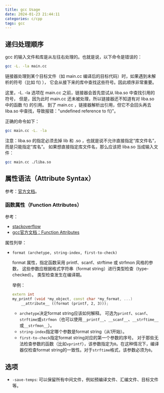 ```yaml
---
title: gcc Usage
date: 2024-01-23 21:44:11
categories: c/cpp
tags: gcc
---
```


## 递归处理顺序

gcc 的输入文件和库是从左往右处理的。也就是说，以下命令是错误的：

```bash
gcc -L. -la main.cc
```

链接器处理到某个目标文件（如 main.cc 编译后的目标代码）时，如果遇到未解析的符号（比如 f() ），
它会从接下来的库中查找这些符号。因此顺序非常重要。

这里，-L. -la 选项在 main.cc 之前，链接器会首先尝试从 liba.so 中查找引用的符号，
但是，因为此时 main.cc 还未被处理，所以链接器还不知道有对 liba.so 中的函数 f() 的引用。
到了 main.cc ，链接器解析出引用，但它不会回头再去 liba.so 中查找，导致报错："undefined reference to f()"。

正确的命令如下：

```bash
gcc main.cc -L. -la
```

注意：liba.so 的指定必须去掉 lib 和 .so ，也就是说不允许直接指定“库文件名”，而是只能指定“库名”。
如果想直接指定库文件名，那么应该把 liba.so 当成输入文件：

```bash
gcc main.cc ./liba.so
```

## 属性语法（Attribute Syntax）

参考：[官方文档](https://gcc.gnu.org/onlinedocs/gcc-3.2/gcc/Attribute-Syntax.html#Attribute%20Syntax)。

### 函数属性（Function Attributes）

参考：

* [stackoverflow](https://stackoverflow.com/questions/11621043/how-should-i-properly-use-attribute-format-printf-x-y-inside-a-class)
* [gcc官方文档：Function Attributes](https://gcc.gnu.org/onlinedocs/gcc-3.2/gcc/Function-Attributes.html)

属性列举：

* `format (archetype, string-index, first-to-check)`

    format 属性，指定函数采用 printf、scanf、strftime 或 strfmon 风格的参数，
    这些参数应根据格式字符串（format string）进行类型检查（type-checked）。
    类型检查发生在编译期。

    举例：
    ```cpp
    extern int
    my_printf (void *my_object, const char *my_format, ...)
        __attribute__ ((format (printf, 2, 3)));
    ```

  - `archetype`决定format string应该如何解释。
  可选为`printf`、`scanf`、`strftime`或`strfmon`（也可以使用`__printf__`、`__scanf__`、`__strftime__`或`__strfmon__`）。
  - `string-index`指定哪个参数是format string（从1开始）。
  - `first-to-check`指定format string对应的第一个参数的序号。
  对于那些无法检查参数的函数（比如`vprintf`），该参数指定为`0`。在这种情况下，编译器仅检查format string的一致性。对于`strftime`格式，该参数必须为`0`。


## 选项

* `-save-temps`: 可以保留所有中间文件，例如预编译文件、汇编文件、目标文件等。

